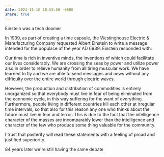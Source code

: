 ```yaml
---
date: 2023-11-10 10:50:00 -0600
share: true
---
```


Einstein was a tech doomer

In 1939, as part of creating a time capsule, the Westinghouse Electric & Manufacturing Company requested Albert Einstein to write a message intended for the populace of the year AD 6939. Einstein responded with: 

Our time is rich in inventive minds, the inventions of which could facilitate our lives considerably. We are crossing the seas by power and utilize power also in order to relieve humanity from all tiring muscular work. We have learned to fly and we are able to send messages and news without any difficulty over the entire world through electric waves. 

However, the production and distribution of commodities is entirely unorganized so that everybody must live in fear of being eliminated from the economic cycle, in this way suffering for the want of everything. Furthermore, people living in different countries kill each other at irregular time intervals, so that also for this reason any one who thinks about the future must live in fear and terror. This is due to the fact that the intelligence character of the masses are incomparably lower than the intelligence and character of the few who produce some thing valuable for the community.

I trust that posterity will read these statements with a feeling of proud and justified superiority.

84 years later we're still having the same debate